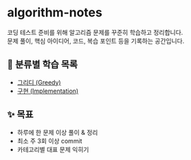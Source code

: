 # algorithm-notes

코딩 테스트 준비를 위해 알고리즘 문제를 꾸준히 학습하고 정리합니다.  
문제 풀이, 핵심 아이디어, 코드, 복습 포인트 등을 기록하는 공간입니다.  

## 📂 분류별 학습 목록

- [그리디 (Greedy)](./Greedy)
- [구현 (Implementation)](./Implementation)

## ✨ 목표
- 하루에 한 문제 이상 풀이 & 정리
- 최소 주 3회 이상 commit
- 카테고리별 대표 문제 익히기

